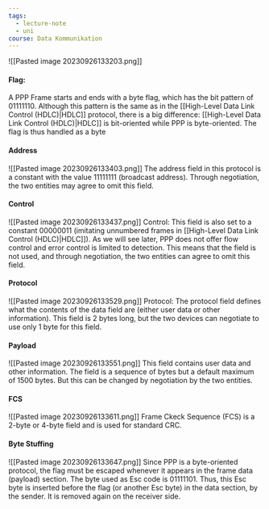 ```yaml
---
tags:
  - lecture-note
  - uni
course: Data Kommunikation
---
```

![[Pasted image 20230926133203.png]]
#### Flag:
A PPP Frame starts and ends with a byte flag, which has the bit pattern of
01111110.
Although this pattern is the same as in the [[High-Level Data Link Control (HDLC)|HDLC]] protocol, there is a big
difference: [[High-Level Data Link Control (HDLC)|HDLC]] is bit-oriented while PPP is byte-oriented.
The flag is thus handled as a byte

#### Address
![[Pasted image 20230926133403.png]]
The address field in this protocol is a constant with the value 11111111
(broadcast address).
Through negotiation, the two entities may agree to omit this field.

#### Control
![[Pasted image 20230926133437.png]]
Control: This field is also set to a constant 00000011
(imitating unnumbered frames in [[High-Level Data Link Control (HDLC)|HDLC]]).
As we will see later, PPP does not offer flow control and error control is
limited to detection.
This means that the field is not used, and through negotiation, the two
entities can agree to omit this field.

#### Protocol
![[Pasted image 20230926133529.png]]
Protocol: The protocol field defines what the contents of the data field are (either user data or other information).
This field is 2 bytes long, but the two devices can negotiate to use only 1 byte for this field.

#### Payload
![[Pasted image 20230926133551.png]]
This field contains user data and other information.
The field is a sequence of bytes but a default maximum of 1500 bytes.
But this can be changed by negotiation by the two entities.

#### FCS
![[Pasted image 20230926133611.png]]
Frame Ckeck Sequence (FCS) is a 2-byte or 4-byte field and is used for
standard CRC.


#### Byte Stuffing
![[Pasted image 20230926133647.png]]
Since PPP is a byte-oriented protocol, the flag must be escaped
whenever it appears in the frame data (payload) section.
The byte used as Esc code is 01111101. Thus, this Esc byte is inserted
before the flag (or another Esc byte) in the data section, by the sender.
It is removed again on the receiver side.